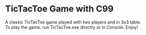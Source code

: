 # TicTacToe Game with C99
A classic TicTacToe game played with two players and in 3x3 table.  
To play the game, run TicTacToe.exe directly or in Console. 
Enjoy! 
